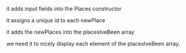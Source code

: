 it adds input fields into the Places constructor

it assigns a unique id to each newPlace

it adds the newPlaces into the placesIveBeen array

we need it to nicely display each element of the placesIveBeen array.
